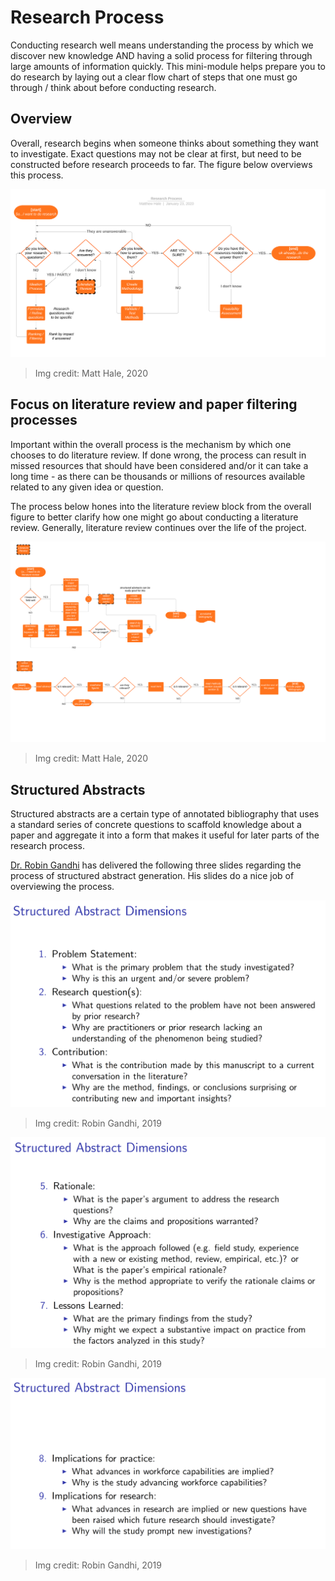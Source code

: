 # Research Process
Conducting research well means understanding the process by which we discover new knowledge AND having a solid process for filtering through large amounts of information quickly. This mini-module helps prepare you to do research by laying out a clear flow chart of steps that one must go through / think about before conducting research.

## Overview
Overall, research begins when someone thinks about something they want to investigate. Exact questions may not be clear at first, but need to be constructed before research proceeds to far. The figure below overviews this process.

![Overview of process](./overall.png)
> Img credit: Matt Hale, 2020

## Focus on literature review and paper filtering processes
Important within the overall process is the mechanism by which one chooses to do literature review. If done wrong, the process can result in missed resources that should have been considered and/or it can take a long time - as there can be thousands or millions of resources available related to any given idea or question.

The process below hones into the literature review block from the overall figure to better clarify how one might go about conducting a literature review. Generally, literature review continues over the life of the project.

![literature review](./lit-review.png)
> Img credit: Matt Hale, 2020

## Structured Abstracts
Structured abstracts are a certain type of annotated bibliography that uses a standard series of concrete questions to scaffold knowledge about a paper and aggregate it into a form that makes it useful for later parts of the research process.

[Dr. Robin Gandhi](@robinagandhi) has delivered the following three slides regarding the process of structured abstract generation. His slides do a nice job of overviewing the process.

![structured abstracts](./abstract1.png)
> Img credit: Robin Gandhi, 2019

![structured abstracts](./abstract2.png)
> Img credit: Robin Gandhi, 2019

![structured abstracts](./abstract3.png)
> Img credit: Robin Gandhi, 2019
